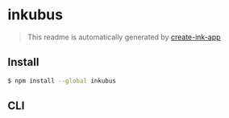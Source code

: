 # inkubus

> This readme is automatically generated by [create-ink-app](https://github.com/vadimdemedes/create-ink-app)

## Install

```bash
$ npm install --global inkubus
```

## CLI

